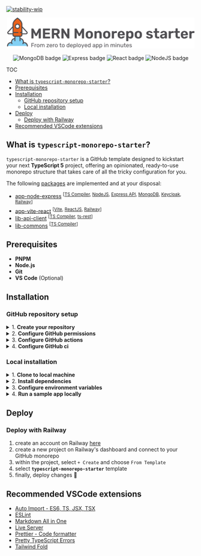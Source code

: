 [![stability-wip](https://img.shields.io/badge/stability-wip-lightgrey.svg)](https://github.com/mkenney/software-guides/blob/master/STABILITY-BADGES.md#work-in-progress)

<p align="center">
  <picture>
    <source media="(prefers-color-scheme: dark)" srcset="https://github.com/brunotot/mern-monorepo-starter/blob/main/assets/img/logo-dark.svg?raw=true">
    <img width="500px" alt="MERN Monorepo starter banner" src="https://github.com/brunotot/mern-monorepo-starter/blob/main/assets/img/logo-light.svg?raw=true">
  </picture>
</p>

<p align="center">
  <img alt="MongoDB badge" src="https://img.shields.io/badge/MongoDB-20232A?style=for-the-badge&logo=mongodb&logoColor=02ED64">
  <img alt="Express badge" src="https://img.shields.io/badge/Express-404D59?style=for-the-badge&logo=express">
  <img alt="React badge" src="https://img.shields.io/badge/React-20232A?style=for-the-badge&logo=react&logoColor=61DAFB">
  <img alt="NodeJS badge" src="https://img.shields.io/badge/Node-404D59?style=for-the-badge&logo=Node.js&logoColor=43853D">
</p>

TOC

- [What is `typescript-monorepo-starter`?](#what-is-typescript-monorepo-starter)
- [Prerequisites](#prerequisites)
- [Installation](#installation)
  - [GitHub repository setup](#github-repository-setup)
  - [Local installation](#local-installation)
- [Deploy](#deploy)
  - [Deploy with Railway](#deploy-with-railway)
- [Recommended VSCode extensions](#recommended-vscode-extensions)

## What is `typescript-monorepo-starter`?

`typescript-monorepo-starter` is a GitHub template designed to kickstart your next **TypeScript 5** project, offering an opinionated, ready-to-use monorepo structure that takes care of all the tricky configuration for you.

The following [packages](https://github.com/brunotot/typescript-monorepo-starter/tree/main/packages) are implemented and at your disposal:

- [app-node-express](https://expressjs.com/) <sup>[[TS Compiler](https://www.typescriptlang.org/), [NodeJS](https://nodejs.org/en/about), [Express API](https://expressjs.com/en/starter/hello-world.html), [MongoDB](https://www.mongodb.com/company/what-is-mongodb), [Keycloak](https://www.keycloak.org/), [Railway](https://railway.app/)]</sup>
- [app-vite-react](https://reactjs.org/) <sup>[[Vite](https://vitejs.dev/guide/why.html), [ReactJS](https://react.dev/), [Railway](https://railway.app/)]</sup>
- [lib-api-client](https://www.typescriptlang.org/) <sup>[[TS Compiler](https://www.typescriptlang.org/), [ts-rest](https://ts-rest.com/)]</sup>
- [lib-commons](https://www.typescriptlang.org/) <sup>[[TS Compiler](https://www.typescriptlang.org/)]</sup>

## Prerequisites

- **PNPM**
- **Node.js**
- **Git**
- **VS Code** (Optional)

## Installation

### GitHub repository setup

<details>
<summary>1. <b>Create your repository</b></summary>

Create your monorepo repository using [this template](https://github.com/new?template_name=mern-monorepo-starter&template_owner=brunotot).

</details>

<details>
<summary>2. <b>Configure GitHub permissions</b></summary>

Enable GitHub actions to create and approve pull requests.

- Go to **Settings** > **Actions** > **General** > **Workflow permissions**.
- Enable the following settings:
  - ✅ `Read and write permissions`.
  - ✅ `Allow GitHub Actions to create and approve pull requests`.
- Save changes.

</details>

<details>
<summary>3. <b>Configure GitHub actions</b></summary>

Run existing actions for the first time.

- Go to **Actions** > **typedoc-generator.yml**.
- Click on the `Run workflow` button.
- Repeat the process for all `test-` prefixed workflows.
- After all workflows finish, navigate to **Settings** > **Pages**.
- Select the `gh-pages` branch as the deployment source.
- Save changes.

</details>

<details>
<summary>4. <b>Configure GitHub ci</b></summary>

Configure branch protection rules to prevent direct pushes to the `main` branch, require pull requests for merging, and all status checks to pass before merging.

- Navigate to **Settings** > **Branches** > **Add classic branch protection rule**.
- Set the branch name pattern to `main`.
- Enable the following settings:
  - ✅ `Require a pull request before merging`
  - ✅ `Require status checks to pass before merging`
  - ✅ `Require branches to be up to date before merging`
- Disable the setting:
  - ❌ `Require approvals`
- Select the following workflows as required for all pull requests:
  - **test-app-node-express**
  - **test-app-vite-react**
  - **test-lib-commons**
  - **test-lib-api-client**
- Save changes.

</details>

### Local installation

<details>
<summary>1. <b>Clone to local machine</b></summary>

Clone previously created repository into your local machine.

```sh
git clone https://github.com/YOUR_USER/YOUR_REPO.git
```

</details>

<details>
<summary>2. <b>Install dependencies</b></summary>

Install dependencies with `pnpm`

```sh
pnpm install
```

</details>

<details>
<summary>3. <b>Configure environment variables</b></summary>

Configure `.env.development.local` variables for **app-node-express** (see env schema defined at [env.setup.ts](https://github.com/brunotot/mern-monorepo-starter/blob/main/packages/app-node-express/src/setup/env.setup.ts#L13))

</details>

<details>
<summary>4. <b>Run a sample app locally</b></summary>

You can now run your **app-node-express** with `pnpm run app-node-express:dev`

</details>

## Deploy

### Deploy with Railway

1. create an account on Railway [here](https://railway.app/login)
2. create a new project on Railway's dashboard and connect to your GitHub monorepo
3. within the project, select `+ Create` and choose `From Template`
4. select **`typescript-monorepo-starter`** template
5. finally, deploy changes 🚀

## Recommended VSCode extensions

- [Auto Import - ES6, TS, JSX, TSX](https://marketplace.visualstudio.com/items?itemName=NuclleaR.vscode-extension-auto-import)
- [ESLint](https://marketplace.visualstudio.com/items?itemName=dbaeumer.vscode-eslint)
- [Markdown All in One](https://marketplace.visualstudio.com/items?itemName=yzhang.markdown-all-in-one)
- [Live Server](https://marketplace.visualstudio.com/items?itemName=ritwickdey.LiveServer)
- [Prettier - Code formatter](https://marketplace.visualstudio.com/items?itemName=esbenp.prettier-vscode)
- [Pretty TypeScript Errors](https://marketplace.visualstudio.com/items?itemName=yoavbls.pretty-ts-errors)
- [Tailwind Fold](https://marketplace.visualstudio.com/items?itemName=stivo.tailwind-fold)
